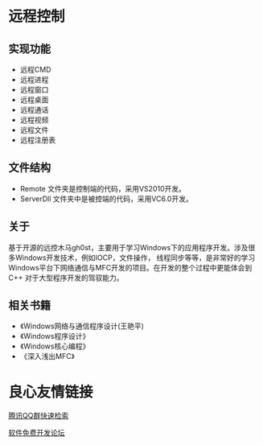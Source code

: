 # 远程控制

## 实现功能
* 远程CMD
* 远程进程
* 远程窗口
* 远程桌面
* 远程通话
* 远程视频
* 远程文件
* 远程注册表

## 文件结构
* Remote 文件夹是控制端的代码，采用VS2010开发。
* ServerDll 文件夹中是被控端的代码，采用VC6.0开发。

## 关于
基于开源的远控木马gh0st，主要用于学习Windows下的应用程序开发。涉及很多Windows开发技术，例如IOCP，文件操作，
线程同步等等，是非常好的学习Windows平台下网络通信与MFC开发的项目。在开发的整个过程中更能体会到C++
对于大型程序开发的驾驭能力。

## 相关书籍
* 《Windows网络与通信程序设计(王艳平)
* 《Windows程序设计》
* 《Windows核心编程》
* 《深入浅出MFC》

 # 良心友情链接

[腾讯QQ群快速检索](http://u.720life.cn/s/8cf73f7c)

[软件免费开发论坛](http://u.720life.cn/s/bbb01dc0)